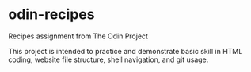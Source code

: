 # odin-recipes
Recipes assignment from The Odin Project

This project is intended to practice and demonstrate basic skill in HTML coding, website file structure, shell navigation, and git usage.